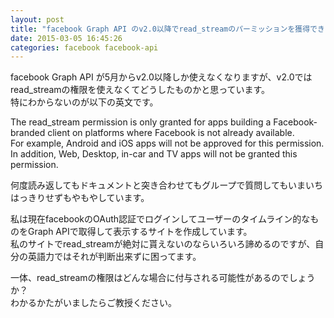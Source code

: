 ```yaml
---
layout: post
title: "facebook Graph API のv2.0以降でread_streamのパーミッションを獲得できるか？"
date: 2015-03-05 16:45:26
categories: facebook facebook-api
---
```

<p>facebook Graph API が5月からv2.0以降しか使えなくなりますが、v2.0ではread_streamの権限を使えなくてどうしたものかと思っています。<br>
特にわからないのが以下の英文です。</p>

<p>The read_stream permission is only granted for apps building a Facebook-branded client on platforms where Facebook is not already available.<br>
For example, Android and iOS apps will not be approved for this permission. In addition, Web, Desktop, in-car and TV apps will not be granted this permission.</p>

<p>何度読み返してもドキュメントと突き合わせてもグループで質問してもいまいちはっきりせずもやもやしています。</p>

<p>私は現在facebookのOAuth認証でログインしてユーザーのタイムライン的なものをGraph APIで取得して表示するサイトを作成しています。<br>
私のサイトでread_streamが絶対に貰えないのならいろいろ諦めるのですが、自分の英語力ではそれが判断出来ずに困ってます。</p>

<p>一体、read_streamの権限はどんな場合に付与される可能性があるのでしょうか？<br>
わかるかたがいましたらご教授ください。</p>
